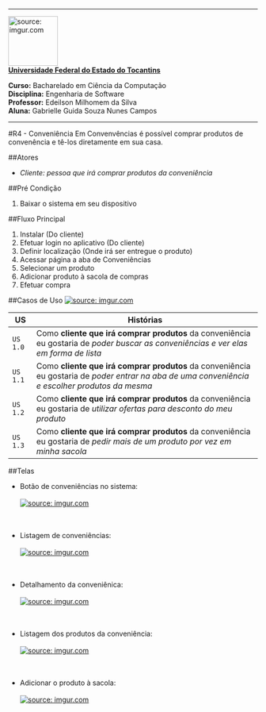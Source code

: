 ______________________________________________________________________________________________________________________________________________________________________________________
<a href="https://ww2.uft.edu.br//"><img src="https://i.imgur.com/o29q3ZZ.png" title="source: imgur.com" width="100"/><br>**Universidade Federal do Estado do Tocantins**</a>


**Curso:** Bacharelado em Ciência da Computação <br>
**Disciplina:** Engenharia de Software <br>
**Professor:** Edeilson Milhomem da Silva <br>
**Aluna:** Gabrielle Guida Souza Nunes Campos
______________________________________________________________________________________________________________________________________________________________________________________
#R4 - Conveniência
Em Convenvências é possível comprar produtos de convenência e tê-los diretamente em sua casa.

##Atores
- *Cliente: pessoa que irá comprar produtos da conveniência*

##Pré Condição
1. Baixar o sistema em seu dispositivo

##Fluxo Principal
1. Instalar (Do cliente)
2. Efetuar login no aplicativo (Do cliente)
3. Definir localização (Onde irá ser entregue o produto)
4. Acessar página a aba de Conveniências
5. Selecionar um produto
6. Adicionar produto à sacola de compras
7. Efetuar compra

##Casos de Uso
<a href="https://imgur.com/v3LqAJZ"><img src="https://i.imgur.com/v3LqAJZ.jpg" title="source: imgur.com" /></a>

US | Histórias
    ---------|----------
`US 1.0`      | Como **cliente que irá comprar produtos** da conveniência eu gostaria de *poder buscar as conveniências e ver elas em forma de lista*
`US 1.1`      | Como **cliente que irá comprar produtos** da conveniência eu gostaria de *poder entrar na aba de uma conveniência e escolher produtos da mesma*
`US 1.2`      | Como **cliente que irá comprar produtos** da conveniência eu gostaria de *utilizar ofertas para desconto do meu produto*
`US 1.3`      | Como **cliente que irá comprar produtos** da conveniência eu gostaria de *pedir mais de um produto por vez em minha sacola*

##Telas
- Botão de conveniências no sistema:<br><br>
<a href="https://imgur.com/rQDobIo"><img src="https://i.imgur.com/rQDobIo.png" title="source: imgur.com" /></a>
<br><br><br>

- Listagem de conveniências:<br><br>
<a href="https://imgur.com/TlMobJZ"><img src="https://i.imgur.com/TlMobJZ.png" title="source: imgur.com" /></a>
<br><br><br>

- Detalhamento da conveniênica:<br><br>
<a href="https://imgur.com/2Cuvye1"><img src="https://i.imgur.com/2Cuvye1.png" title="source: imgur.com" /></a>
<br><br><br>

- Listagem dos produtos da conveniência:<br><br>
<a href="https://imgur.com/LhWDlHh"><img src="https://i.imgur.com/LhWDlHh.png" title="source: imgur.com" /></a>
<br><br><br>
  
- Adicionar o produto à sacola:<br><br>
  <a href="https://imgur.com/ZkYhEQ4"><img src="https://i.imgur.com/ZkYhEQ4.png" title="source: imgur.com" /></a>
  